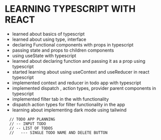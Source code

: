 # LEARNING TYPESCRIPT WITH REACT

- learned about basics of typescript
- learned about using type, interface
- declaring Functional components with props in typescript
- passing state and props to children components
- using useState with typescript
- learned about declaring function and passing it as a prop using typescript
- started learning about using useContext and useReducer in react typescript
- implemented context and reducer in todo app with typescript
- implemented dispatch , action types, provider parent components in typescript
- implemented filter tab in the with functionality
- dispatch action types for filter functionality in the app
- learning about implementing dark mode using tailwind

```
  // TODO APP PLANNING
  // -- INPUT TODO
  // -- LIST OF TODOS
  //   --- SINGLE TODO NAME AND DELETE BUTTON
```
